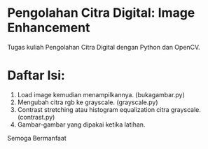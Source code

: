 # Pengolahan Citra Digital: Image Enhancement
Tugas kuliah Pengolahan Citra Digital dengan Python dan OpenCV.

# Daftar Isi:
1. Load image kemudian menampilkannya. (bukagambar.py)
2. Mengubah citra rgb ke grayscale. (grayscale.py) 
3. Contrast stretching atau histogram equalization citra grayscale. (contrast.py)
4. Gambar-gambar yang dipakai ketika latihan.


Semoga Bermanfaat
